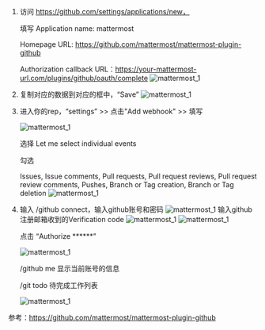 1. 访问 https://github.com/settings/applications/new，

    填写 
    Application name: mattermost

    Homepage URL: https://github.com/mattermost/mattermost-plugin-github

    Authorization callback URL：https://your-mattermost-url.com/plugins/github/oauth/complete
    ![mattermost_1](../images/mattermost_github_01.png)

2. 复制对应的数据到对应的框中，“Save”
    ![mattermost_1](../images/mattermost_github_02.png)
3. 进入你的rep，“settings” >> 点击"Add webhook" >> 填写 

     ![mattermost_1](../images/mattermost_github_03.png)

    选择 Let me select individual events

    勾选

    Issues, Issue comments, Pull requests, Pull request reviews, Pull request review comments, Pushes, Branch or Tag creation, Branch or Tag deletion
     ![mattermost_1](../images/mattermost_github_04.png)

4. 输入 /github connect，输入github账号和密码
     ![mattermost_1](../images/mattermost_github_05.png)
    输入github 注册邮箱收到的Verification code
     ![mattermost_1](../images/mattermost_github_06.png)
    ![mattermost_1](../images/mattermost_github_07.png)

    点击 “Authorize ******”
    
    ![mattermost_1](../images/mattermost_github_08.png)
    
    /github me 显示当前账号的信息
    
    /git todo 待完成工作列表
    
     ![mattermost_1](../images/mattermost_github_09.png)

参考：https://github.com/mattermost/mattermost-plugin-github

